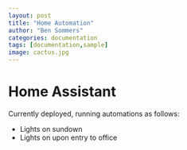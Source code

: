 ```yaml
---
layout: post
title: "Home Automation"
author: "Ben Sommers"
categories: documentation
tags: [documentation,sample]
image: cactus.jpg
---
```


# Home Assistant

Currently deployed, running automations as follows:
* Lights on sundown
* Lights on upon entry to office
